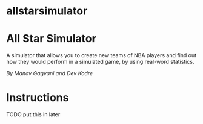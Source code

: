 # allstarsimulator

All Star Simulator
==================

A simulator that allows you to create new teams
of NBA players and find out how they would
perform in a simulated game, by using real-word
statistics.

*By Manav Gagvani and Dev Kodre*

Instructions
============

TODO put this in later
